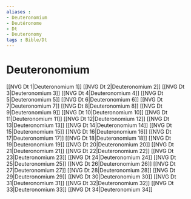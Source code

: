 ```yaml
---
aliases : 
- Deuteronomium
- Deutéronome
- Dt
- Deuteronomy
tags : Bible/Dt
---
```


# Deuteronomium

[[NVG Dt 1|Deuteronomium 1]]
[[NVG Dt 2|Deuteronomium 2]]
[[NVG Dt 3|Deuteronomium 3]]
[[NVG Dt 4|Deuteronomium 4]]
[[NVG Dt 5|Deuteronomium 5]]
[[NVG Dt 6|Deuteronomium 6]]
[[NVG Dt 7|Deuteronomium 7]]
[[NVG Dt 8|Deuteronomium 8]]
[[NVG Dt 9|Deuteronomium 9]]
[[NVG Dt 10|Deuteronomium 10]]
[[NVG Dt 11|Deuteronomium 11]]
[[NVG Dt 12|Deuteronomium 12]]
[[NVG Dt 13|Deuteronomium 13]]
[[NVG Dt 14|Deuteronomium 14]]
[[NVG Dt 15|Deuteronomium 15]]
[[NVG Dt 16|Deuteronomium 16]]
[[NVG Dt 17|Deuteronomium 17]]
[[NVG Dt 18|Deuteronomium 18]]
[[NVG Dt 19|Deuteronomium 19]]
[[NVG Dt 20|Deuteronomium 20]]
[[NVG Dt 21|Deuteronomium 21]]
[[NVG Dt 22|Deuteronomium 22]]
[[NVG Dt 23|Deuteronomium 23]]
[[NVG Dt 24|Deuteronomium 24]]
[[NVG Dt 25|Deuteronomium 25]]
[[NVG Dt 26|Deuteronomium 26]]
[[NVG Dt 27|Deuteronomium 27]]
[[NVG Dt 28|Deuteronomium 28]]
[[NVG Dt 29|Deuteronomium 29]]
[[NVG Dt 30|Deuteronomium 30]]
[[NVG Dt 31|Deuteronomium 31]]
[[NVG Dt 32|Deuteronomium 32]]
[[NVG Dt 33|Deuteronomium 33]]
[[NVG Dt 34|Deuteronomium 34]]
